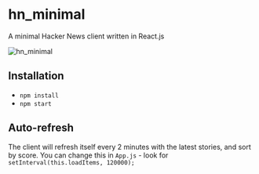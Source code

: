 # hn_minimal

A minimal Hacker News client written in React.js

![hn_minimal](http://i.imgur.com/NwshJSe.png)

## Installation

* `npm install`
* `npm start`

## Auto-refresh

The client will refresh itself every 2 minutes with the latest stories, and sort by score. You can change this in  `App.js` - look for `setInterval(this.loadItems, 120000);`
